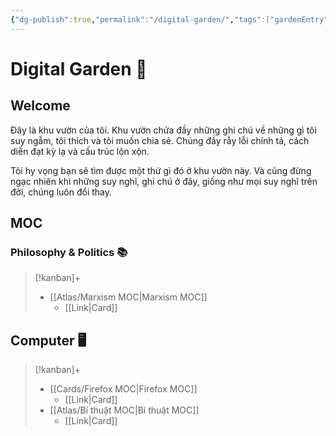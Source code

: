 ```yaml
---
{"dg-publish":true,"permalink":"/digital-garden/","tags":["gardenEntry"]}
---
```


# Digital Garden 🏡
## Welcome
Đây là khu vườn của tôi. Khu vườn chứa đầy những ghi chú về những gì tôi suy ngẫm, tôi thích và tôi muốn chia sẻ. Chúng đầy rẫy lỗi chính tả, cách diễn đạt kỳ lạ và cấu trúc lộn xộn.

Tôi hy vọng bạn sẽ tìm được một thứ gì đó ở khu vườn này. Và cũng đừng ngạc nhiên khi những suy nghĩ, ghi chú ở đây, giống như mọi suy nghĩ trên đời, chúng luôn đổi thay.

## MOC

### Philosophy & Politics 📚
> [!kanban]+
> - [[Atlas/Marxism MOC\|Marxism MOC]]
> 	- [[Link\|Card]]

## Computer 🖥️
> [!kanban]+ 
> - [[Cards/Firefox MOC\|Firefox MOC]] 
> 	- [[Link\|Card]]
> - [[Atlas/Bí thuật MOC\|Bí thuật MOC]]
> 	- [[Link\|Card]]





